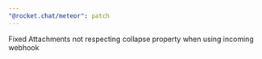```yaml
---
"@rocket.chat/meteor": patch
---
```

 
Fixed Attachments not respecting collapse property when using incoming webhook
